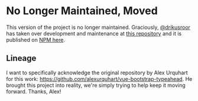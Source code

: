 # No Longer Maintained, Moved
This version of the project is no longer maintained. Graciously, [@drikusroor](https://github.com/drikusroor) has taken over development and maintenance at [this repository](https://github.com/drikusroor/vue-bootstrap-autocomplete) and it is published on [NPM here](https://www.npmjs.com/package/@vue-bootstrap-components/vue-bootstrap-autocomplete).

## Lineage
I want to specifically acknowledge the original repository by Alex Urquhart for this work: https://github.com/alexurquhart/vue-bootstrap-typeahead. He brought this project into reality, we're simply trying to help keep it moving forward. Thanks, Alex!
